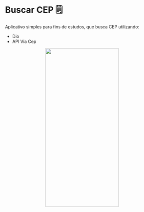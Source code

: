 # Buscar CEP :spiral_notepad:
Aplicativo simples para fins de estudos, que busca CEP utilizando: 

- Dio 
- API Via Cep

<p align="center">
   <img width="240" height="519" src="https://user-images.githubusercontent.com/86168060/195486591-639936a1-ae34-4357-815f-a9bc9aae66f7.png">
   
  
</p>



